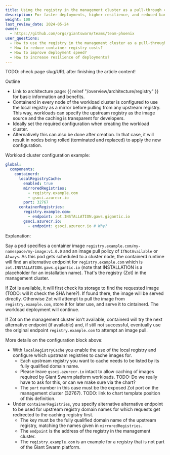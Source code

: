 ```yaml
---
title: Using the registry in the management cluster as a pull-through cache from the workload cluster
description: For faster deployments, higher resilience, and reduced bandwidth usage, you can use the container registry in the management cluster as a pull-through cache from the workload cluster.
weight: 100
last_review_date: 2024-05-24
owner:
  - https://github.com/orgs/giantswarm/teams/team-phoenix
user_questions:
  - How to use the registry in the management cluster as a pull-through cache?
  - How to reduce container registry costs?
  - How to improve deployment speed?
  - How to increase resilience of deployments?
---
```


TODO: check page slug/URL after finishing the article content!

Outline

- Link to architecture page: {{ relref "/overview/architecture/registry" }} for basic information and benefits.
- Containerd in every node of the workload cluster is configured to use the local registry as a mirror before pulling from any upstream registry. This way, workloads can specify the upstream registry as the image source and the caching is transparent for developers.
- Ideally set the required configuration when creating the workload cluster.
- Alternatively this can also be done after creation. In that case, it will result in nodes being rolled (terminated and replaced) to apply the new configuration.

Workload cluster configuration example:

```yaml
global:
  components:
    containerd:
      localRegistryCache:
        enabled: true
        mirroredRegistries:
          - registry.example.com
          - gsoci.azurecr.io
        port: 32767
      containerRegistries:
        registry.example.com:
          - endpoint: zot.INSTALLATION.gaws.gigantic.io
        gsoci.azurecr.io:
          - endpoint: gsoci.azurecr.io # Why?
```

Explanation:

Say a pod specifies a container image `registry.example.com/my-namespace/my-image:v1.0.0` and an image pull policy of `IfNotAvailable` or `Always`. As this pod gets scheduled to a cluster node, the containerd runtime will find an alternative endpoint for `registry.example.com` which is `zot.INSTALLATION.gaws.gigantic.io` (note that INSTALLATION is a placeholder for an installation name). That's the registry (Zot) in the management cluster.

If Zot is available, it will first check its storage to find the requested image (TODO: will it check the SHA here?). If found there, the image will be served directly. Otherwise Zot will attempt to pull the image from `registry.example.com`, store it for later use, and serve it to cintainerd. The workload deployment will continue.

If Zot on the management cluster isn't available, containerd will try the next alternative endpoint (if available) and, if still not successful, eventually use the original endpoint `registry.example.com` to attempt an image pull.

More details on the configuration block above:

- With `localRegistryCache` you enable the use of the local registry and configure which upstream registries to cache images for.
    - Each upstream registry you want to cache needs to be listed by its fully qualified domain name.
    - Please leave `gsoci.azurecr.io` intact to allow caching of images required by Giant Swarm platform workloads. TODO: Do we really have to ask for this, or can we make sure via the chart?
    - The `port` number in this case must be the exposed Zot port on the management cluster (32767). TODO: link to chart template position of this definition.
- Under `containerRegistries`, you specify alternative alternative endpoint to be used for upstream registry domain names for which requests get redirected to the caching registry first.
    - The key must be the fully qualified domain name of the upstream registry, matching the names given in `mirroredRegistries`.
    - The `endpoint` is the address of the registry in the management cluster.
    - The `registry.example.com` is an example for a registry that is not part of the Giant Swarm platform.